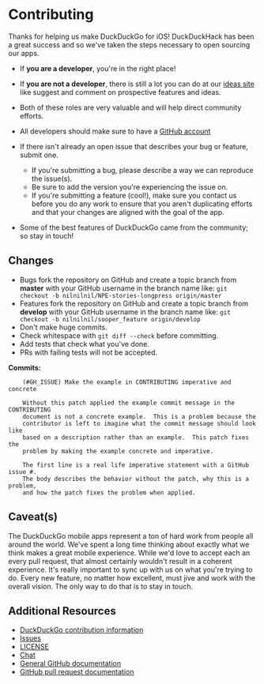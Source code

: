 # Contributing

Thanks for helping us make DuckDuckGo for iOS! DuckDuckHack has been a
great success and so we've taken the steps necessary to open sourcing our apps.

* If **you are a developer**, you're in the right place!
* If **you are not a developer**, there is still a lot you can do at our [ideas site](http://ideas.duckduckhack.com/) like suggest and comment on prospective features and ideas.
* Both of these roles are very valuable and will help direct community efforts.

* All developers should make sure to have a [GitHub account](https://github.com/signup/free)
* If there isn't already an open issue that describes your bug or feature, submit one.
  * If you're submitting a bug, please describe a way we can reproduce the issue(s).
  * Be sure to add the version you're experiencing the issue on.
  * If you're submitting a feature (cool!), make sure you contact us before you do any work to ensure that you aren't duplicating efforts and that your changes are aligned with the goal of the app.

* Some of the best features of DuckDuckGo came from the community; so stay in touch!


## Changes
* Bugs fork the repository on GitHub and create a topic branch from **master** with your GitHub username in the branch name like:
  `git checkout -b nilnilnil/NPE-stories-longpress origin/master`
* Features fork the repository on GitHub and create a topic branch from **develop** with your GitHub username in the branch name like:
  `git checkout -b nilnilnil/sooper_feature origin/develop`
* Don't make huge commits.
* Check whitespace with `git diff --check` before committing.
* Add tests that check what you've done.
* PRs with failing tests will not be accepted.

**Commits:**
````
    (#GH_ISSUE) Make the example in CONTRIBUTING imperative and concrete

    Without this patch applied the example commit message in the CONTRIBUTING
    document is not a concrete example.  This is a problem because the
    contributor is left to imagine what the commit message should look like
    based on a description rather than an example.  This patch fixes the
    problem by making the example concrete and imperative.

    The first line is a real life imperative statement with a GitHub issue #.
    The body describes the behavior without the patch, why this is a problem,
    and how the patch fixes the problem when applied.
````

## Caveat(s)
The DuckDuckGo mobile apps represent a ton of hard work from people all around the world. We've spent a long time thinking about exactly what we think makes a great mobile experience. While we'd love to accept each an every pull request, that almost certainly wouldn't result in a coherent experience. It's really important to sync up with us on what you're trying to do. Every new feature, no matter how excellent, must jive and work with the overall vision.  The only way to do that is to stay in touch.

## Additional Resources

* [DuckDuckGo contribution information](http://help.dukgo.com/customer/portal/articles/378777-contributing)
* [Issues]()
* [LICENSE]()
* [Chat](https://dukgo.com/blog/using-pidgin-with-xmpp-jabber)
* [General GitHub documentation](http://help.github.com/)
* [GitHub pull request documentation](http://help.github.com/send-pull-requests/)
